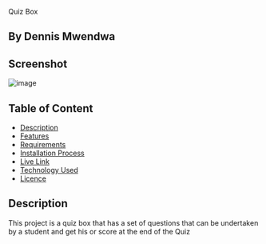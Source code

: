  Quiz Box
 ## By Dennis Mwendwa
## Screenshot
 ![image]()
 ## Table of Content
 - [Description](#description)
 - [Features](#features)
 - [Requirements](#requirements)
 - [Installation Process](#installation-Process)
 - [Live Link](#Live-Link)
 - [Technology  Used](#technology-Used)
 - [Licence](#licence)
 
 ## Description
 <p>This project is a quiz box that has a set of questions that can be undertaken by a student and get his or score at the end of the Quiz</p>
